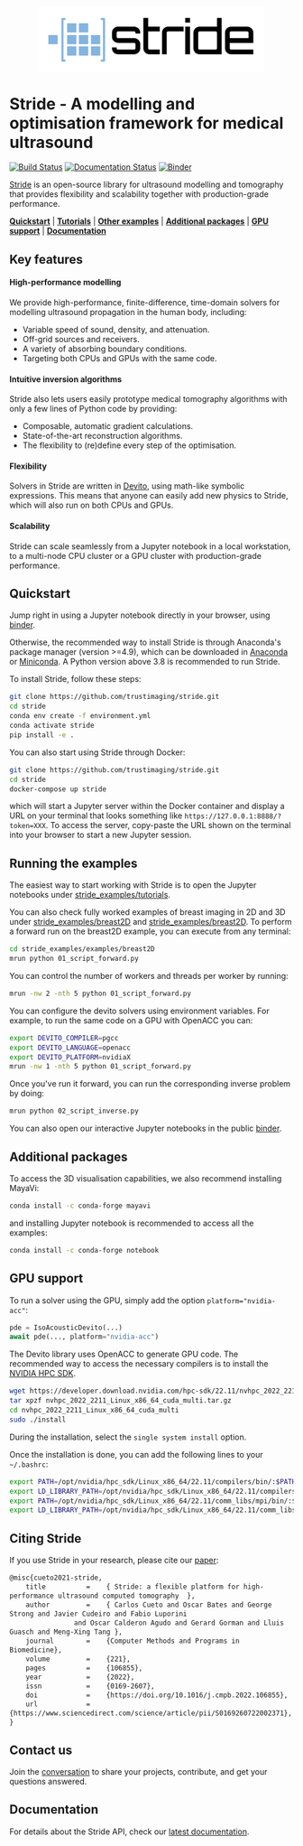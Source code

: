 
<div align="center">
<img src="docs/source/_static/stride_logo.png" width="400" style="max-width:100%; margin:0 auto; display:block;" alt="logo"></img>
</div>

# Stride - A modelling and optimisation framework for medical ultrasound

[![Build Status](https://github.com/trustimaging/stride/workflows/CI/badge.svg)](https://github.com/trustimaging/stride/actions?query=workflow%3ACI)
[![Documentation Status](https://readthedocs.org/projects/stridecodes/badge/?version=latest)](https://stridecodes.readthedocs.io/en/latest/?badge=latest)
[![Binder](https://mybinder.org/badge_logo.svg)](https://mybinder.org/v2/gh/trustimaging/stride/HEAD)



[Stride](https://www.stride.codes) is an open-source library for ultrasound modelling and tomography that provides flexibility and scalability 
together with production-grade performance.

[**Quickstart**](#quickstart)
| [**Tutorials**](https://github.com/trustimaging/stride/tree/master/stride_examples/tutorials)
| [**Other examples**](#running-the-examples)
| [**Additional packages**](#additional-packages)
| [**GPU support**](#gpu-support)
| [**Documentation**](https://stridecodes.readthedocs.io/en/latest/)


## Key features

#### High-performance modelling

We provide high-performance, finite-difference, time-domain solvers for modelling ultrasound propagation in the human body, 
including:

- Variable speed of sound, density, and attenuation.
- Off-grid sources and receivers.
- A variety of absorbing boundary conditions.
- Targeting both CPUs and GPUs with the same code.

#### Intuitive inversion algorithms

Stride also lets users easily prototype medical tomography algorithms with only a few lines of Python code by providing:
 
- Composable, automatic gradient calculations. 
- State-of-the-art reconstruction algorithms. 
- The flexibility to (re)define every step of the optimisation.

#### Flexibility

Solvers in Stride are written in [Devito](https://www.devitoproject.org/), using math-like symbolic expressions. This means
that anyone can easily add new physics to Stride, which will also run on both CPUs and GPUs.

#### Scalability

Stride can scale seamlessly from a Jupyter notebook in a local workstation, to a multi-node CPU cluster or a GPU cluster 
with production-grade performance.


## Quickstart

Jump right in using a Jupyter notebook directly in your browser, using [binder](https://mybinder.org/v2/gh/trustimaging/stride/HEAD).

Otherwise, the recommended way to install Stride is through Anaconda's package manager (version >=4.9), which can be downloaded
in [Anaconda](https://www.continuum.io/downloads) or [Miniconda](https://conda.io/miniconda.html).
A Python version above 3.8 is recommended to run Stride.

To install Stride, follow these steps:

```sh
git clone https://github.com/trustimaging/stride.git
cd stride
conda env create -f environment.yml
conda activate stride
pip install -e .
```

You can also start using Stride through Docker:

```sh
git clone https://github.com/trustimaging/stride.git
cd stride
docker-compose up stride
```

which will start a Jupyter server within the Docker container and display a URL on 
your terminal that looks something like `https://127.0.0.1:8888/?token=XXX`. 
To access the server, copy-paste the URL shown on the terminal into your browser to start a new Jupyter session.


## Running the examples

The easiest way to start working with Stride is to open the Jupyter notebooks under 
[stride_examples/tutorials](https://github.com/trustimaging/stride/tree/master/examples/tutorials). 

You can also check fully worked examples of breast imaging in 2D and 3D under 
[stride_examples/breast2D](https://github.com/trustimaging/stride/tree/master/stride_examples/examples/breast2D) and 
[stride_examples/breast2D](https://github.com/trustimaging/stride/tree/master/stride_examples/examples/breast3D).
To perform a forward run on the breast2D example, you can execute from any terminal:

```sh
cd stride_examples/examples/breast2D
mrun python 01_script_forward.py
```

You can control the number of workers and threads per worker by running:

```sh
mrun -nw 2 -nth 5 python 01_script_forward.py
```

You can configure the devito solvers using environment variables. For example, to run the same code on a GPU with OpenACC you can:

```sh
export DEVITO_COMPILER=pgcc
export DEVITO_LANGUAGE=openacc
export DEVITO_PLATFORM=nvidiaX
mrun -nw 1 -nth 5 python 01_script_forward.py
```

Once you've run it forward, you can run the corresponding inverse problem by doing:

```sh
mrun python 02_script_inverse.py
```

You can also open our interactive Jupyter notebooks in the public [binder](https://mybinder.org/v2/gh/trustimaging/stride/HEAD).

## Additional packages

To access the 3D visualisation capabilities, we also recommend installing MayaVi:

```sh
conda install -c conda-forge mayavi
```

and installing Jupyter notebook is recommended to access all the examples:

```sh
conda install -c conda-forge notebook
```


## GPU support

To run a solver using the GPU, simply add the option ``platform="nvidia-acc"``:

```python
pde = IsoAcousticDevito(...)
await pde(..., platform="nvidia-acc")
```

The Devito library uses OpenACC to generate GPU code. The recommended way to access the necessary 
compilers is to install the [NVIDIA HPC SDK](https://developer.nvidia.com/nvidia-hpc-sdk-downloads).

```sh
wget https://developer.download.nvidia.com/hpc-sdk/22.11/nvhpc_2022_2211_Linux_x86_64_cuda_multi.tar.gz
tar xpzf nvhpc_2022_2211_Linux_x86_64_cuda_multi.tar.gz
cd nvhpc_2022_2211_Linux_x86_64_cuda_multi
sudo ./install
```

During the installation, select the ``single system install`` option.

Once the installation is done, you can add the following lines to your ``~/.bashrc``:

```sh
export PATH=/opt/nvidia/hpc_sdk/Linux_x86_64/22.11/compilers/bin/:$PATH
export LD_LIBRARY_PATH=/opt/nvidia/hpc_sdk/Linux_x86_64/22.11/compilers/lib/:$LD_LIBRARY_PATH
export PATH=/opt/nvidia/hpc_sdk/Linux_x86_64/22.11/comm_libs/mpi/bin/:$PATH
export LD_LIBRARY_PATH=/opt/nvidia/hpc_sdk/Linux_x86_64/22.11/comm_libs/mpi/lib/:$LD_LIBRARY_PATH
```

## Citing Stride

If you use Stride in your research, please cite our [paper](https://doi.org/10.1016/j.cmpb.2022.106855):

```
@misc{cueto2021-stride,
	title          =    { Stride: a flexible platform for high-performance ultrasound computed tomography  },
	author         =    { Carlos Cueto and Oscar Bates and George Strong and Javier Cudeiro and Fabio Luporini
				and Oscar Calderon Agudo and Gerard Gorman and Lluis Guasch and Meng-Xing Tang },
	journal        =    {Computer Methods and Programs in Biomedicine},
	volume         =    {221},
	pages          =    {106855},
	year           =    {2022},
	issn           =    {0169-2607},
	doi            =    {https://doi.org/10.1016/j.cmpb.2022.106855},
	url            =    {https://www.sciencedirect.com/science/article/pii/S0169260722002371},
}
```


## Contact us

Join the [conversation](https://join.slack.com/t/stridecodes/shared_invite/zt-xr1dlqv7-Lesu9nFYOqF~AjA6VPUdhw) 
to share your projects, contribute, and get your questions answered.


## Documentation

For details about the Stride API, check our [latest documentation](https://stridecodes.readthedocs.io/en/latest/).
